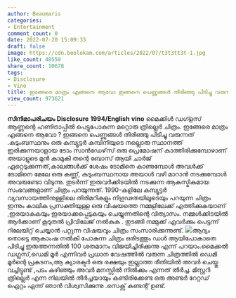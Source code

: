 ```yaml
---
author: Beaumaris
categories:
- Entertainment
comment_count: 0
date: 2022-07-20 15:09:33
draft: false
image: https://cdn.boolokam.com/articles/2022/07/t3t3tt3t-1.jpg
like_count: 48559
share_count: 10678
tags:
- Disclosure
- Vino
title: ഇങ്ങേരെ മാത്രം എങ്ങനെ ആവോ ഇങ്ങനെ പെണ്ണുങ്ങൾ തിരിഞ്ഞു പിടിച്ചു വരുന്നത് !
view_count: 973621
---
```


**സിനിമാപരിചയം** **Disclosure** **1994/English** **vino** മൈക്കിൾ ഡഗ്ളസ് ആണ്ണന്റെ ഹണിട്രാപ്പിൽ പെട്ടുപോകുന്ന മറ്റൊരു ത്രില്ലെർ ചിത്രം. ഇങ്ങേരെ മാത്രം എങ്ങനെ ആവോ ? ഇങ്ങനെ പെണ്ണുങ്ങൾ തിരിഞ്ഞു പിടിച്ചു വരുന്നത് .കുടുംബസ്ഥനും ഒരു കമ്പ്യൂട്ടർ കമ്പിനിയുടെ നല്ലൊരു സ്ഥാനത്ത് ഇരിക്കുന്നയാളായ ടോം സാൻഡേഴ്‌സ് ഒരു പ്രെമോഷന് കാത്തിരിക്കുമ്പോഴാണ് അയാളുടെ മുൻ കാമുകി തന്റെ ബോസ് ആയി ചാർജ് ഏറ്റെടുക്കുന്നത്,കാലങ്ങൾക്ക് ശേഷം ടോമിനെ കാണുമ്പോൾ അവൾക്ക് ടോമിനെ മേലേ ഒരു കണ്ണ്, കുടുംബസ്ഥനായ അയാൾ വഴി മാറാൻ നടക്കുമ്പോൾ അവരുണ്ടോ വിടുന്നു. തുടർന്ന് ഇരുവർക്കിടയിൽ നടക്കുന്ന ആകസ്മികമായ സംഭവങ്ങളാണ് ചിത്രം പറയുന്നത്. 1990-കളിലേ കമ്പ്യൂട്ടർ വ്യവസായത്തിനുള്ളിലെ തിരിമറികളും നിഗൂഢതയിലൂടെയും പറയുന്ന ചിത്രം ഇന്നും കാലിക പ്രസക്തിയുള്ള ഒരു വിഷയത്തെ നമ്മളിലേക്ക് എത്തിക്കുകയാണ് ,ഇരയാകുകയും ഇരയാക്കപ്പെടുകയും ചെയ്യുന്നതിന്റെ വിത്യാസം. നമ്മൾക്കിടയിൽ ആർക്കാണ് കൂടുതൽ പ്രിവിലേജ് നൽകുക . തുടങ്ങി നമ്മുക്ക് ഏവർക്കും പെട്ടന്ന് റിലേയിറ്റ് ചെയ്യാൻ പറ്റുന്ന വിഷയവും ചിത്രം സംസാരിക്കുന്നുണ്ട്. ![](https://cdn.boolokam.com/articles/2022/07/t3t3tt3t-1.jpg)ആദ്യം തൊട്ടെ ആകാംഷ നൽകി പോകുന്ന ചിത്രം ഒരിടത്തും ഡൾ ആയിപോകാതെ പിടിച്ചു ഇരുത്തന്നതിൽ 100 ശതമാനം വിജയിച്ചിരിക്കുന്നു എന്ന് പറയാം.മൈക്കൽ ഡഗ്ലസ്,ഡെമി മൂർ എന്നിവർ പ്രധാന വേഷത്തിൽ വരുന്ന ചിത്രത്തിൽ ഡെമി മൂർന്റെ പ്രകടനം,ആ ക്യാരക്ടർ ഒരു രക്ഷയും ഇല്ലാത്ത രീതിയിൽ അവർ ചെയ്തു വച്ചിട്ടുണ്ട് ,പടം കഴിഞ്ഞും അവർ മനസ്സിൽ നിൽക്കും എന്നത് തീർച്ച. മിസ്റ്ററി ത്രില്ലെർ എന്ന നിലയിൽ തീർച്ചയായും കണ്ടിരിക്കേണ്ട ഒരു അണ്ടർ റേറ്റഡ് ഐറ്റം എന്ന് ഞാൻ വിശ്വസിക്കുന്നു .സെക്സ് കണ്ടന്റ് ഉണ്ട്.
